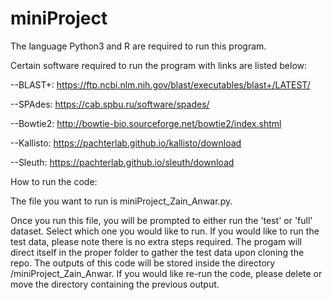 # miniProject

The language Python3 and R are required to run this program.

Certain software required to run the program with links are listed below:

--BLAST+: https://ftp.ncbi.nlm.nih.gov/blast/executables/blast+/LATEST/

--SPAdes: https://cab.spbu.ru/software/spades/

--Bowtie2: http://bowtie-bio.sourceforge.net/bowtie2/index.shtml

--Kallisto: https://pachterlab.github.io/kallisto/download

--Sleuth: https://pachterlab.github.io/sleuth/download




How to run the code:

The file you want to run is miniProject_Zain_Anwar.py.

Once you run this file, you will be prompted to either run the 'test' or 'full' dataset. Select which one you would like to run. 
If you would like to run the test data, please note there is no extra steps required. The progam will direct itself in the proper
folder to gather the test data upon cloning the repo. The outputs of this code will be stored inside the directory /miniProject_Zain_Anwar.
If you would like re-run the code, please delete or move the directory containing the previous output.
